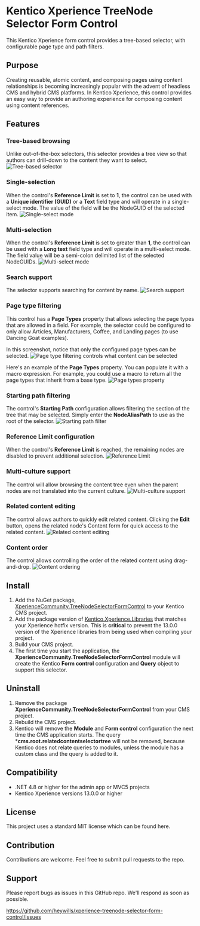 # Kentico Xperience TreeNode Selector Form Control

This Kentico Xperience form control provides a tree-based selector, with configurable page type and path filters. 

## Purpose
Creating reusable, atomic content, and composing pages using content relationships is becoming increasingly popular with the advent of headless CMS and hybrid CMS platforms. In Kentico Xperience, this control provides an easy way to provide an authoring experience for composing content using content references.

## Features
### Tree-based browsing
Unlike out-of-the-box selectors, this selector provides a tree view so that authors can drill-down to the content they want to select.
![Tree-based selector](/docs/images/01-tree-selector.png)

### Single-selection
When the control's **Reference Limit** is set to **1**, the control can be used with a **Unique identifier (GUID)** or a **Text** field type and will operate in a single-select mode. The value of the field will be the NodeGUID of the selected item.
![Single-select mode](/docs/images/02-single-select.png)

### Multi-selection
When the control's **Reference Limit** is set to greater than **1**, the control can be used with a **Long text** field type and will operate in a multi-select mode. The field value will be a semi-colon delimited list of the selected NodeGUIDs.
![Multi-select mode](/docs/images/03-multi-select.png)

### Search support
The selector supports searching for content by name.
![Search support](/docs/images/04-search-support.png)

### Page type filtering
This control has a **Page Types** property that allows selecting the page types that are allowed in a field. For example, the selector could be configured to only allow Articles, Manufacturers, Coffee, and Landing pages (to use Dancing Goat examples).

In this screenshot, notice that only the configured page types can be selected.
![Page type filtering controls what content can be selected](/docs/images/05-page-type-filtering.png)

Here's an example of the **Page Types** property. You can populate it with a macro expression. For example, you could use a macro to return all the page types that inherit from a base type.
![Page types property](/docs/images/05a-page-type-filtering.png)

### Starting path filtering
The control's **Starting Path** configuration allows filtering the section of the tree that may be selected. Simply enter the **NodeAliasPath** to use as the root of the selector.
![Starting path filter](/docs/images/06-starting-path.png)

### Reference Limit configuration
When the control's **Reference Limit** is reached, the remaining nodes are disabled to prevent additional selection.
![Reference Limit](/docs/images/07-limit-config.png)

### Multi-culture support
The control will allow browsing the content tree even when the parent nodes are not translated into the current culture.
![Multi-culture support](/docs/images/08-multi-culture.png)

### Related content editing
The control allows authors to quickly edit related content. Clicking the **Edit** button, opens the related node's Content form for quick access to the related content.
![Related content editing](/docs/images/09-edit-content.png)

### Content order
The control allows controlling the order of the related content using drag-and-drop.
![Content ordering](/docs/images/10-content-order.png)

## Install
1. Add the NuGet package, [XperienceCommunity.TreeNodeSelectorFormControl](https://www.nuget.org/packages/XperienceCommunity.TreeNodeSelectorFormControl/) to your Kentico CMS project.
2. Add the package version of [Kentico.Xperience.Libraries](https://www.nuget.org/packages/Kentico.Xperience.Libraries/) that matches your Xperience hotfix version. This is **critical** to prevent the  13.0.0 version of the Xperience libraries from being used when compiling your project.
3. Build your CMS project.
4. The first time you start the application, the **XperienceCommunity.TreeNodeSelectorFormControl** module will create the Kentico **Form control** configuration and **Query** object to support this selector.

## Uninstall
1. Remove the package **XperienceCommunity.TreeNodeSelectorFormControl** from your CMS project.
2. Rebuild the CMS project.
3. Kentico will remove the **Module** and **Form control** configuration the next time the CMS application starts. The query ***cms.root.relatedcontentselectortree** will not be removed, because Kentico does not relate queries to modules, unless the module has a custom class and the query is added to it.

## Compatibility
* .NET 4.8 or higher for the admin app or MVC5 projects
* Kentico Xperience versions 13.0.0 or higher

## License
This project uses a standard MIT license which can be found here.

## Contribution
Contributions are welcome. Feel free to submit pull requests to the repo.

## Support
Please report bugs as issues in this GitHub repo. We'll respond as soon as possible.

https://github.com/heywills/xperience-treenode-selector-form-control/issues









